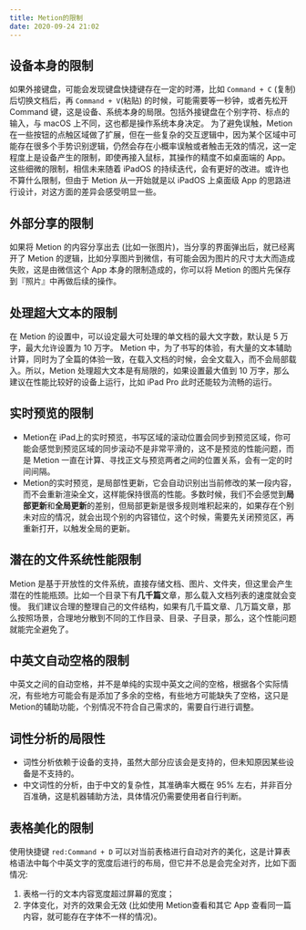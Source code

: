 ```yaml
---
title: Metion的限制
date: 2020-09-24 21:02
---
```

## 设备本身的限制
如果外接键盘，可能会发现键盘快捷键存在一定的时滞，比如 `Command + C` (复制)后切换文档后，再 `Command + V`(粘贴) 的时候，可能需要等一秒钟，或者先松开 Command 键，这是设备、系统本身的局限。包括外接键盘在个别字符、标点的输入，与 macOS 上不同，这也都是操作系统本身决定。
为了避免误触，Metion 在一些按钮的点触区域做了扩展，但在一些复杂的交互逻辑中，因为某个区域中可能存在很多个手势识别逻辑，仍然会存在小概率误触或者触击无效的情况，这一定程度上是设备产生的限制，即使再接入鼠标，其操作的精度不如桌面端的 App。
这些细微的限制，相信未来随着 iPadOS 的持续迭代，会有更好的改进。或许也不算什么限制，但由于 Metion 从一开始就是以 iPadOS 上桌面级 App 的思路进行设计，对这方面的差异会感受明显一些。 

## 外部分享的限制
如果将 Metion 的内容分享出去 (比如一张图片)，当分享的界面弹出后，就已经离开了 Metion 的逻辑，比如分享图片到微信，有可能会因为图片的尺寸太大而造成失败，这是由微信这个 App 本身的限制造成的，你可以将 Metion 的图片先保存到『照片』中再做后续的操作。

## 处理超大文本的限制
在 Metion 的设置中，可以设定最大可处理的单文档的最大文字数，默认是 5 万字，最大允许设置为 10 万字。
Metion 中，为了书写的体验，有大量的文本辅助计算，同时为了全篇的体验一致，在载入文档的时候，会全文载入，而不会局部载入。所以，Metion 处理超大文本是有局限的，如果设置最大值到 10 万字，那么建议在性能比较好的设备上运行，比如 iPad Pro 此时还能较为流畅的运行。

## 实时预览的限制
- Metion在 iPad上的实时预览，书写区域的滚动位置会同步到预览区域，你可能会感觉到预览区域的同步滚动不是非常平滑的，这不是预览的性能问题，而是 Metion 一直在计算、寻找正文与预览两者之间的位置关系，会有一定的时间间隔。
- Metion的实时预览，是局部性更新，它会自动识别出当前修改的某一段内容，而不会重新渲染全文，这样能保持很高的性能。多数时候，我们不会感觉到**局部更新**和**全局更新**的差别，但局部更新是很多规则堆积起来的，如果存在个别未对应的情况，就会出现个别的内容错位，这个时候，需要先关闭预览区，再重新打开，以触发全局的更新。

## 潜在的文件系统性能限制
Metion 是基于开放性的文件系统，直接存储文档、图片、文件夹，但这里会产生潜在的性能瓶颈。比如一个目录下有**几千篇**文章，那么载入文档列表的速度就会变慢。
我们建议合理的整理自己的文件结构，如果有几千篇文章、几万篇文章，那么按照场景，合理地分散到不同的工作目录、目录、子目录，那么，这个性能问题就能完全避免了。

## 中英文自动空格的限制
中英文之间的自动空格，并不是单纯的实现中英文之间的空格，根据各个实际情况，有些地方可能会有是添加了多余的空格，有些地方可能缺失了空格，这只是 Metion的辅助功能，个别情况不符合自己需求的，需要自行进行调整。

## 词性分析的局限性
- 词性分析依赖于设备的支持，虽然大部分应该会是支持的，但未知原因某些设备是不支持的。
- 中文词性的分析，由于中文的复杂性，其准确率大概在 95% 左右，并非百分百准确，这是机器辅助方法，具体情况仍需要使用者自行判断。

## 表格美化的限制
使用快捷键 `red:Command + D` 可以对当前表格进行自动对齐的美化，这是计算表格语法中每个中英文字的宽度后进行的布局，但它并不总是会完全对齐，比如下面情况:
1. 表格一行的文本内容宽度超过屏幕的宽度；
2. 字体变化，对齐的效果会无效 (比如使用 Metion查看和其它 App 查看同一篇内容，就可能存在字体不一样的情况)。


